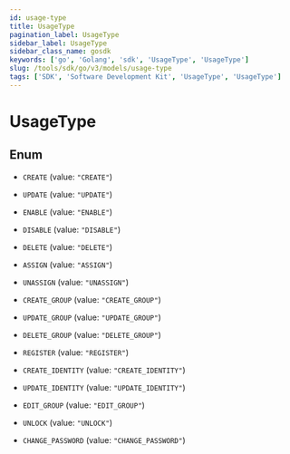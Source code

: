 ```yaml
---
id: usage-type
title: UsageType
pagination_label: UsageType
sidebar_label: UsageType
sidebar_class_name: gosdk
keywords: ['go', 'Golang', 'sdk', 'UsageType', 'UsageType']
slug: /tools/sdk/go/v3/models/usage-type
tags: ['SDK', 'Software Development Kit', 'UsageType', 'UsageType']
---
```


# UsageType

## Enum

- `CREATE` (value: `"CREATE"`)

- `UPDATE` (value: `"UPDATE"`)

- `ENABLE` (value: `"ENABLE"`)

- `DISABLE` (value: `"DISABLE"`)

- `DELETE` (value: `"DELETE"`)

- `ASSIGN` (value: `"ASSIGN"`)

- `UNASSIGN` (value: `"UNASSIGN"`)

- `CREATE_GROUP` (value: `"CREATE_GROUP"`)

- `UPDATE_GROUP` (value: `"UPDATE_GROUP"`)

- `DELETE_GROUP` (value: `"DELETE_GROUP"`)

- `REGISTER` (value: `"REGISTER"`)

- `CREATE_IDENTITY` (value: `"CREATE_IDENTITY"`)

- `UPDATE_IDENTITY` (value: `"UPDATE_IDENTITY"`)

- `EDIT_GROUP` (value: `"EDIT_GROUP"`)

- `UNLOCK` (value: `"UNLOCK"`)

- `CHANGE_PASSWORD` (value: `"CHANGE_PASSWORD"`)
